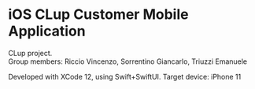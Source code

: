 # iOS CLup Customer Mobile Application
CLup project.  
Group members: Riccio Vincenzo, Sorrentino Giancarlo, Triuzzi Emanuele

Developed with XCode 12, using Swift+SwiftUI. Target device: iPhone 11

